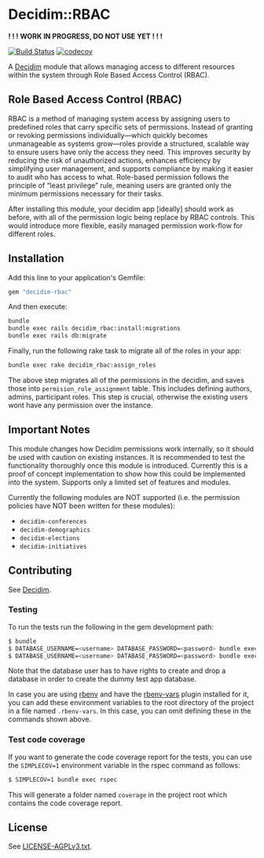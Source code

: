 # Decidim::RBAC

**! ! ! WORK IN PROGRESS, DO NOT USE YET ! ! !**

[![Build Status](https://github.com/mainio/decidim-module-rbac/actions/workflows/ci_rbac.yml/badge.svg)](https://github.com/mainio/decidim-module-rbac/actions)
[![codecov](https://codecov.io/gh/mainio/decidim-module-rbac/branch/master/graph/badge.svg)](https://codecov.io/gh/mainio/decidim-module-rbac)

A [Decidim](https://github.com/decidim/decidim) module that allows managing
access to different resources within the system through Role Based Access
Control (RBAC).

## Role Based Access Control (RBAC)

RBAC is a method of managing system access by assigning users to predefined roles that carry specific sets of permissions. Instead of granting or revoking permissions individually—which quickly becomes unmanageable as systems grow—roles provide a structured, scalable way to ensure users have only the access they need. This improves security by reducing the risk of unauthorized actions, enhances efficiency by simplifying user management, and supports compliance by making it easier to audit who has access to what. Role-based permission follows the principle of “least privilege” rule, meaning users are granted only the minimum permissions necessary for their tasks.

After installing this module, your decidim app [ideally] should work as before, with all of the permission logic being replace by RBAC controls. This would introduce more flexible, easily managed permission work-flow for different roles.

## Installation

Add this line to your application's Gemfile:

```ruby
gem "decidim-rbac"
```

And then execute:

```bash
bundle
bundle exec rails decidim_rbac:install:migrations
bundle exec rails db:migrate
```

Finally, run the following rake task to migrate all of the roles in your app:

```bash
bundle exec rake decidim_rbac:assign_roles
```

The above step migrates all of the permissions in the decidim, and saves those into `permision_role_assignment` table. This includes defining authors, admins, participant roles. This step is crucial, otherwise the existing users wont have any permission over the instance.

## Important Notes

This module changes how Decidim permissions work internally, so it should be
used with caution on existing instances. It is recommended to test the
functionality thoroughly once this module is introduced. Currently this is a
proof of concept implementation to show how this could be implemented into the
system. Supports only a limited set of features and modules.

Currently the following modules are NOT supported (i.e. the permission policies
have NOT been written for these modules):

- `decidim-conferences`
- `decidim-demographics`
- `decidim-elections`
- `decidim-initiatives`

## Contributing

See [Decidim](https://github.com/decidim/decidim).

### Testing

To run the tests run the following in the gem development path:

```bash
$ bundle
$ DATABASE_USERNAME=<username> DATABASE_PASSWORD=<password> bundle exec rake test_app
$ DATABASE_USERNAME=<username> DATABASE_PASSWORD=<password> bundle exec rspec
```

Note that the database user has to have rights to create and drop a database in
order to create the dummy test app database.

In case you are using [rbenv](https://github.com/rbenv/rbenv) and have the
[rbenv-vars](https://github.com/rbenv/rbenv-vars) plugin installed for it, you
can add these environment variables to the root directory of the project in a
file named `.rbenv-vars`. In this case, you can omit defining these in the
commands shown above.

### Test code coverage

If you want to generate the code coverage report for the tests, you can use
the `SIMPLECOV=1` environment variable in the rspec command as follows:

```bash
$ SIMPLECOV=1 bundle exec rspec
```

This will generate a folder named `coverage` in the project root which contains
the code coverage report.

## License

See [LICENSE-AGPLv3.txt](LICENSE-AGPLv3.txt).
